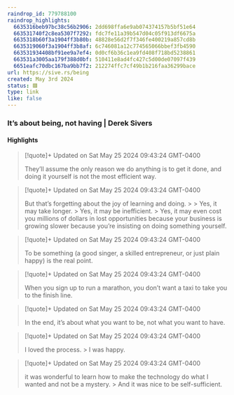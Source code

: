 ```yaml
---
raindrop_id: 779788100
raindrop_highlights:
  6635316beb97bc38c56b2906: 2dd698ffa6e9ab074374157b5bf51e64
  663531740f2c8ea5307f7292: fdc7fe11a39b547d04c05f913df6675a
  6635318b60f3a1904ff3b80b: 48828e56d2f7f346fe400219a857cd8b
  6635319060f3a1904ff3b8af: 6c746081a12c774565066bbef3fb4590
  663531934408bf91ee9a7ef4: 0d0cf6b36c1ea9fd408f718bd5238861
  663531a3005aa179f388d0bf: 510411e8ad4fc427c5d00de07097f439
  6651eafc70dbc167ba9bb7f2: 212274ffc7cf49b1b216faa36299bace
url: https://sive.rs/being
created: May 3rd 2024
status: 🟥
type: link
like: false
---
```



### It’s about being, not having | Derek Sivers



#### Highlights

> [!quote]+ Updated on Sat May 25 2024 09:43:24 GMT-0400
>
> They’ll assume the only reason we do anything is to get it done, and doing it yourself is not the most efficient way.

> [!quote]+ Updated on Sat May 25 2024 09:43:24 GMT-0400
>
> But that’s forgetting about the joy of learning and doing.
&gt;
&gt;	Yes, it may take longer.
&gt;	Yes, it may be inefficient.
&gt;	Yes, it may even cost you millions of dollars in lost opportunities because your business is growing slower because you’re insisting on doing something yourself.

> [!quote]+ Updated on Sat May 25 2024 09:43:24 GMT-0400
>
> To be something (a good singer, a skilled entrepreneur, or just plain happy) is the real point.

> [!quote]+ Updated on Sat May 25 2024 09:43:24 GMT-0400
>
> When you sign up to run a marathon, you don’t want a taxi to take you to the finish line.

> [!quote]+ Updated on Sat May 25 2024 09:43:24 GMT-0400
>
> In the end, it’s about what you want to be, not what you want to have.

> [!quote]+ Updated on Sat May 25 2024 09:43:24 GMT-0400
>
> I loved the process.
&gt;	I was happy.

> [!quote]+ Updated on Sat May 25 2024 09:43:24 GMT-0400
>
> it was wonderful to learn how to make the technology do what I wanted and not be a mystery.
&gt;	And it was nice to be self-sufficient.
